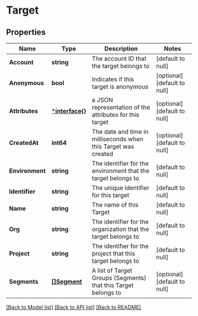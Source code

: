 # Target

## Properties
Name | Type | Description | Notes
------------ | ------------- | ------------- | -------------
**Account** | **string** | The account ID that the target belongs to | [default to null]
**Anonymous** | **bool** | Indicates if this target is anonymous | [optional] [default to null]
**Attributes** | [***interface{}**](interface{}.md) | a JSON representation of the attributes for this target | [optional] [default to null]
**CreatedAt** | **int64** | The date and time in milliseconds when this Target was created | [optional] [default to null]
**Environment** | **string** | The identifier for the environment that the target belongs to | [default to null]
**Identifier** | **string** | The unique identifier for this target | [default to null]
**Name** | **string** | The name of this Target | [default to null]
**Org** | **string** | The identifier for the organization that the target belongs to | [default to null]
**Project** | **string** | The identifier for the project that this target belongs to | [default to null]
**Segments** | [**[]Segment**](Segment.md) | A list of Target Groups (Segments) that this Target belongs to | [optional] [default to null]

[[Back to Model list]](../README.md#documentation-for-models) [[Back to API list]](../README.md#documentation-for-api-endpoints) [[Back to README]](../README.md)

